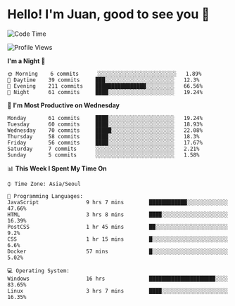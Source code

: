 # Hello! I'm Juan, good to see you 👋

<!--
**Y-k-Y/Y-k-Y** is a ✨ _special_ ✨ repository because its `README.md` (this file) appears on your GitHub profile.

Here are some ideas to get you started:

- 🔭 I’m currently working on ...
- 🌱 I’m currently learning ...
- 👯 I’m looking to collaborate on ...
- 🤔 I’m looking for help with ...
- 💬 Ask me about ...
- 📫 How to reach me: ...
- 😄 Pronouns: ...
- ⚡ Fun fact: ...
-->
<!--
![Profile views](https://gpvc.arturio.dev/Y-k-Y)

[![Omid Nikrah StackOverflow](https://github-readme-stackoverflow.vercel.app/?userID=9517076)](https://stackoverflow.com/users/9517076/i-have-10-fingers)
-->

<!--START_SECTION:waka-->
![Code Time](http://img.shields.io/badge/Code%20Time-40%20hrs%2056%20mins-blue)

![Profile Views](http://img.shields.io/badge/Profile%20Views-6-blue)

**I'm a Night 🦉** 

```text
🌞 Morning    6 commits      ░░░░░░░░░░░░░░░░░░░░░░░░░   1.89% 
🌆 Daytime    39 commits     ███░░░░░░░░░░░░░░░░░░░░░░   12.3% 
🌃 Evening    211 commits    ████████████████░░░░░░░░░   66.56% 
🌙 Night      61 commits     ████░░░░░░░░░░░░░░░░░░░░░   19.24%

```
📅 **I'm Most Productive on Wednesday** 

```text
Monday       61 commits     ████░░░░░░░░░░░░░░░░░░░░░   19.24% 
Tuesday      60 commits     ████░░░░░░░░░░░░░░░░░░░░░   18.93% 
Wednesday    70 commits     █████░░░░░░░░░░░░░░░░░░░░   22.08% 
Thursday     58 commits     ████░░░░░░░░░░░░░░░░░░░░░   18.3% 
Friday       56 commits     ████░░░░░░░░░░░░░░░░░░░░░   17.67% 
Saturday     7 commits      ░░░░░░░░░░░░░░░░░░░░░░░░░   2.21% 
Sunday       5 commits      ░░░░░░░░░░░░░░░░░░░░░░░░░   1.58%

```


📊 **This Week I Spent My Time On** 

```text
⌚︎ Time Zone: Asia/Seoul

💬 Programming Languages: 
JavaScript               9 hrs 7 mins        ████████████░░░░░░░░░░░░░   47.66% 
HTML                     3 hrs 8 mins        ████░░░░░░░░░░░░░░░░░░░░░   16.39% 
PostCSS                  1 hr 45 mins        ██░░░░░░░░░░░░░░░░░░░░░░░   9.2% 
CSS                      1 hr 15 mins        █░░░░░░░░░░░░░░░░░░░░░░░░   6.6% 
Docker                   57 mins             █░░░░░░░░░░░░░░░░░░░░░░░░   5.02%

💻 Operating System: 
Windows                  16 hrs              █████████████████████░░░░   83.65% 
Linux                    3 hrs 7 mins        ████░░░░░░░░░░░░░░░░░░░░░   16.35%

```


<!--END_SECTION:waka-->
